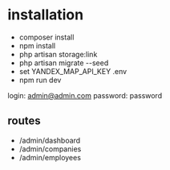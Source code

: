 
# installation

- composer install
- npm install
- php artisan storage:link
- php artisan migrate --seed
- set YANDEX_MAP_API_KEY .env
- npm run dev

login: admin@admin.com
password: password


## routes

- /admin/dashboard
- /admin/companies
- /admin/employees
